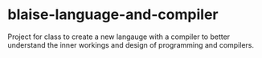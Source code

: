 # blaise-language-and-compiler
Project for class to create a new langauge with a compiler to better understand the inner workings and design of programming and compilers. 
